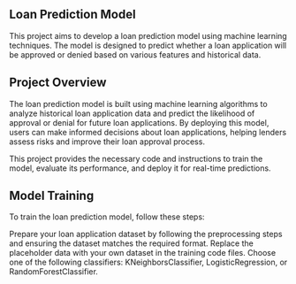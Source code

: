
## Loan Prediction Model
This project aims to develop a loan prediction model using machine learning techniques. The model is designed to predict whether a loan application will be approved or denied based on various features and historical data.
<br>
## Project Overview
The loan prediction model is built using machine learning algorithms to analyze historical loan application data and predict the likelihood of approval or denial for future loan applications. By deploying this model, users can make informed decisions about loan applications, helping lenders assess risks and improve their loan approval process.

This project provides the necessary code and instructions to train the model, evaluate its performance, and deploy it for real-time predictions.


## Model Training

To train the loan prediction model, follow these steps:

Prepare your loan application dataset by following the preprocessing steps and ensuring the dataset matches the required format.
Replace the placeholder data with your own dataset in the training code files.
Choose one of the following classifiers: KNeighborsClassifier, LogisticRegression, or RandomForestClassifier.
